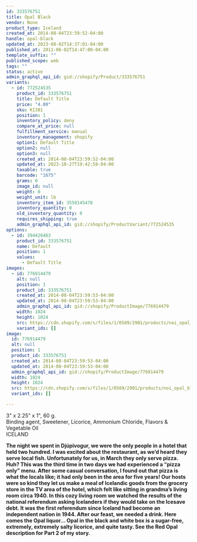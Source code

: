 ```yaml
---
id: 333576751
title: Opal Black
vendor: None
product_type: Iceland
created_at: 2014-08-04T23:59:52-04:00
handle: opal-black
updated_at: 2023-08-02T14:37:01-04:00
published_at: 2011-06-02T14:47:00-04:00
template_suffix: ""
published_scope: web
tags: ""
status: active
admin_graphql_api_id: gid://shopify/Product/333576751
variants:
  - id: 772524535
    product_id: 333576751
    title: Default Title
    price: "4.00"
    sku: K1381
    position: 1
    inventory_policy: deny
    compare_at_price: null
    fulfillment_service: manual
    inventory_management: shopify
    option1: Default Title
    option2: null
    option3: null
    created_at: 2014-08-04T23:59:52-04:00
    updated_at: 2023-10-27T19:42:58-04:00
    taxable: true
    barcode: "1675"
    grams: 0
    image_id: null
    weight: 0
    weight_unit: lb
    inventory_item_id: 3550145478
    inventory_quantity: 0
    old_inventory_quantity: 0
    requires_shipping: true
    admin_graphql_api_id: gid://shopify/ProductVariant/772524535
options:
  - id: 394426463
    product_id: 333576751
    name: Default
    position: 1
    values:
      - Default Title
images:
  - id: 776914479
    alt: null
    position: 1
    product_id: 333576751
    created_at: 2014-08-04T23:59:53-04:00
    updated_at: 2014-08-04T23:59:53-04:00
    admin_graphql_api_id: gid://shopify/ProductImage/776914479
    width: 1024
    height: 1024
    src: https://cdn.shopify.com/s/files/1/0589/2901/products/noi_opal_black.jpeg?v=1407211193
    variant_ids: []
image:
  id: 776914479
  alt: null
  position: 1
  product_id: 333576751
  created_at: 2014-08-04T23:59:53-04:00
  updated_at: 2014-08-04T23:59:53-04:00
  admin_graphql_api_id: gid://shopify/ProductImage/776914479
  width: 1024
  height: 1024
  src: https://cdn.shopify.com/s/files/1/0589/2901/products/noi_opal_black.jpeg?v=1407211193
  variant_ids: []

---
```


3" x 2.25" x 1", 60 g.  
Binding agent, Sweetener, Licorice, Ammonium Chloride, Flavors & Vegetable Oil  
ICELAND

**The night we spent in Djúpivogur, we were the only people in a hotel that held two hundred. I was excited about the restaurant, as we’d heard they serve local fish. Unfortunately for us, in March they only serve pizza. Huh? This was the third time in two days we had experienced a “pizza only” menu. After some casual conversation, I found out that pizza is what the locals like; it had only been in the area for five years! Our hosts were so kind they let us make a meal of Icelandic goods from the grocery store in the TV area of the hotel, which felt like sitting in grandma’s living room circa 1940. In this cozy living room we watched the results of the national referendum asking Icelanders if they would take on the Icesave debt. It was the first referendum since Iceland had become an independent nation in 1944. After our feast, we needed a drink. Here comes the Opal liquor… Opal in the black and white box is a sugar-free, extremely, extremely salty licorice, and quite tasty. See the Red Opal description for Part 2 of my story.**